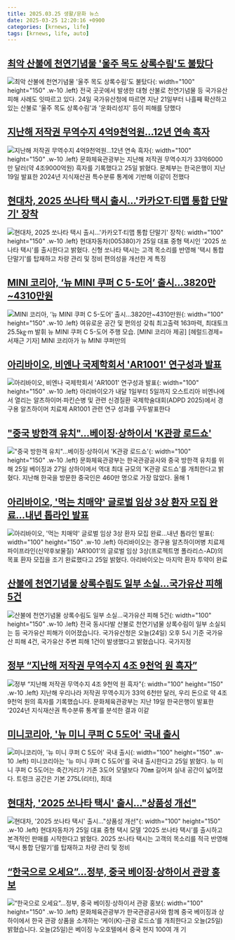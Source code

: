 ```yaml
---
title: 2025.03.25 생활/문화 뉴스
date: 2025-03-25 12:20:16 +0900
categories: [krnews, life]
tags: [krnews, life, auto]
---
```

## [최악 산불에 천연기념물 '울주 목도 상록수림'도 불탔다](https://n.news.naver.com/mnews/article/421/0008149601)

![최악 산불에 천연기념물 '울주 목도 상록수림'도 불탔다](https://mimgnews.pstatic.net/image/origin/421/2025/03/24/8149601.jpg?type=nf220_150){: width="100" height="150" .w-10 .left}
전국 곳곳에서 발생한 대형 산불로 천연기념물 등 국가유산 피해 사례도 잇따르고 있다. 24일 국가유산청에 따르면 지난 21일부터 나흘째 확산하고 있는 산불로 '울주 목도 상록수림'과 '운화리성지' 등이 피해를 당했다

## [지난해 저작권 무역수지 4억9천억원…12년 연속 흑자](https://n.news.naver.com/mnews/article/003/0013139541)

![지난해 저작권 무역수지 4억9천억원…12년 연속 흑자](https://mimgnews.pstatic.net/image/origin/003/2025/03/25/13139541.jpg?type=nf220_150){: width="100" height="150" .w-10 .left}
문화체육관광부는 지난해 저작권 무역수지가 33억6000만 달러(약 4조9000억원) 흑자를 기록했다고 25일 밝혔다. 문체부는 한국은행이 지난 19일 발표한 2024년 지식재산권 특수분류 통계에 기반해 이같이 전했다

## [현대차, 2025 쏘나타 택시 출시…'카카오T·티맵 통합 단말기' 장착](https://n.news.naver.com/mnews/article/421/0008150214)

![현대차, 2025 쏘나타 택시 출시…'카카오T·티맵 통합 단말기' 장착](https://mimgnews.pstatic.net/image/origin/421/2025/03/25/8150214.jpg?type=nf220_150){: width="100" height="150" .w-10 .left}
현대자동차(005380)가 25일 대표 중형 택시인 '2025 쏘나타 택시'를 출시한다고 밝혔다. 신형 쏘나타 택시는 고객 목소리를 반영해 '택시 통합 단말기'를 탑재하고 차량 관리 및 정비 편의성을 개선한 게 특징

## [MINI 코리아, ‘뉴 MINI 쿠퍼 C 5-도어’ 출시…3820만~4310만원](https://n.news.naver.com/mnews/article/016/0002447012)

![MINI 코리아, ‘뉴 MINI 쿠퍼 C 5-도어’ 출시…3820만~4310만원](https://mimgnews.pstatic.net/image/origin/016/2025/03/25/2447012.jpg?type=nf220_150){: width="100" height="150" .w-10 .left}
여유로운 공간 및 편의성 갖춰 최고출력 163마력, 최대토크 25.5㎏·m 발휘 뉴 MINI 쿠퍼 C 5-도어 주행 모습. [MINI 코리아 제공] [헤럴드경제=서재근 기자] MINI 코리아가 뉴 MINI 쿠퍼만의

## [아리바이오, 비엔나 국제학회서 'AR1001' 연구성과 발표](https://n.news.naver.com/mnews/article/014/0005325454)

![아리바이오, 비엔나 국제학회서 'AR1001' 연구성과 발표](https://mimgnews.pstatic.net/image/origin/014/2025/03/24/5325454.jpg?type=nf220_150){: width="100" height="150" .w-10 .left}
아리바이오가 내달 1일부터 5일까지 오스트리아 비엔나에서 열리는 알츠하이머∙파킨슨병 및 관련 신경질환 국제학술대회(ADPD 2025)에서 경구용 알츠하이머 치료제 AR1001 관련 연구 성과를 구두발표한다

## ["중국 방한객 유치"…베이징·상하이서 'K관광 로드쇼'](https://n.news.naver.com/mnews/article/001/0015285706)

!["중국 방한객 유치"…베이징·상하이서 'K관광 로드쇼'](https://mimgnews.pstatic.net/image/origin/001/2025/03/25/15285706.jpg?type=nf220_150){: width="100" height="150" .w-10 .left}
문화체육관광부는 한국관광공사와 중국 방한객 유치를 위해 25일 베이징과 27일 상하이에서 역대 최대 규모의 'K관광 로드쇼'를 개최한다고 밝혔다. 지난해 한국을 방문한 중국인은 460만 명으로 가장 많았다. 올해 1

## [아리바이오, '먹는 치매약' 글로벌 임상 3상 환자 모집 완료…내년 톱라인 발표](https://n.news.naver.com/mnews/article/008/0005170442)

![아리바이오, '먹는 치매약' 글로벌 임상 3상 환자 모집 완료…내년 톱라인 발표](https://mimgnews.pstatic.net/image/origin/008/2025/03/25/5170442.jpg?type=nf220_150){: width="100" height="150" .w-10 .left}
아리바이오는 경구용 알츠하이머병 치료제 파이프라인(신약후보물질) 'AR1001'의 글로벌 임상 3상(프로젝트명 폴라리스-AD)의 목표 환자 모집을 조기 완료했다고 25일 밝혔다. 아리바이오는 마지막 환자 투약이 완료

## [산불에 천연기념물 상록수림도 일부 소실…국가유산 피해 5건](https://n.news.naver.com/mnews/article/422/0000724169)

![산불에 천연기념물 상록수림도 일부 소실…국가유산 피해 5건](https://mimgnews.pstatic.net/image/origin/422/2025/03/24/724169.jpg?type=nf220_150){: width="100" height="150" .w-10 .left}
전국 동시다발 산불로 천연기념물 상록수림이 일부 소실되는 등 국가유산 피해가 이어졌습니다. 국가유산청은 오늘(24일) 오후 5시 기준 국가유산 피해 4건, 국가유산 주변 피해 1건이 발생했다고 밝혔습니다. 국가지정

## [정부 “지난해 저작권 무역수지 4조 9천억 원 흑자”](https://n.news.naver.com/mnews/article/056/0011917823)

![정부 “지난해 저작권 무역수지 4조 9천억 원 흑자”](https://mimgnews.pstatic.net/image/origin/056/2025/03/25/11917823.jpg?type=nf220_150){: width="100" height="150" .w-10 .left}
지난해 우리나라 저작권 무역수지가 33억 6천만 달러, 우리 돈으로 약 4조 9천억 원의 흑자를 기록했습니다. 문화체육관광부는 지난 19일 한국은행이 발표한 ‘2024년 지식재산권 특수분류 통계’를 분석한 결과 이같

## [미니코리아, '뉴 미니 쿠퍼 C 5도어' 국내 출시](https://n.news.naver.com/mnews/article/001/0015286383)

![미니코리아, '뉴 미니 쿠퍼 C 5도어' 국내 출시](https://mimgnews.pstatic.net/image/origin/001/2025/03/25/15286383.jpg?type=nf220_150){: width="100" height="150" .w-10 .left}
미니코리아는 '뉴 미니 쿠퍼 C 5도어'를 국내 출시한다고 25일 밝혔다. 뉴 미니 쿠퍼 C 5도어는 축간거리가 기존 3도어 모델보다 70㎜ 길어져 실내 공간이 넓어졌다. 트렁크 공간은 기본 275L(리터), 최대

## [현대차, '2025 쏘나타 택시' 출시…"상품성 개선"](https://n.news.naver.com/mnews/article/018/0005970017)

![현대차, '2025 쏘나타 택시' 출시…"상품성 개선"](https://mimgnews.pstatic.net/image/origin/018/2025/03/25/5970017.jpg?type=nf220_150){: width="100" height="150" .w-10 .left}
현대자동차가 25일 대표 중형 택시 모델 ‘2025 쏘나타 택시’를 출시하고 본격적인 판매를 시작한다고 밝혔다. 2025 쏘나타 택시는 고객의 목소리를 적극 반영해 ‘택시 통합 단말기’를 탑재하고 차량 관리 및 정비

## [“한국으로 오세요”…정부, 중국 베이징·상하이서 관광 홍보](https://n.news.naver.com/mnews/article/056/0011917886)

![“한국으로 오세요”…정부, 중국 베이징·상하이서 관광 홍보](https://mimgnews.pstatic.net/image/origin/056/2025/03/25/11917886.jpg?type=nf220_150){: width="100" height="150" .w-10 .left}
문화체육관광부가 한국관광공사와 함께 중국 베이징과 상하이에서 한국 관광 상품을 소개하는 ‘케이(K)-관광 로드쇼’를 개최한다고 오늘(25일) 밝혔습니다. 오늘(25일)은 베이징 누오호텔에서 중국 현지 100여 개 기

